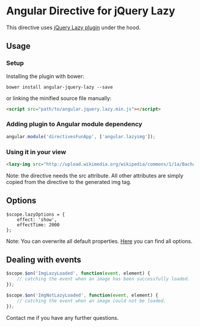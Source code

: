 # Angular Directive for jQuery Lazy

This directive uses [jQuery Lazy plugin](http://jquery.eisbehr.de/lazy/index.php) under the hood.

## Usage

### Setup
Installing the plugin with bower:
```
bower install angular-jquery-lazy --save
```
or linking the minified source file manually:
```html
<script src="path/to/angular.jquery.lazy.min.js"></script>
```
### Adding plugin to Angular module dependency
```js
angular.module('directivesFunApp', ['angular.lazyimg']);
```

### Using it in your view
```html
<lazy-img src="http://upload.wikimedia.org/wikipedia/commons/1/1a/Bachalpseeflowers.jpg" alt="Beach image" class="test"></lazy-img>
```
Note: the directive needs the src attribute. All other attributes are simply copied from the directive to the generated img tag.

## Options
```
$scope.lazyOptions = {
    effect: 'show',
    effectTime: 2000
};
```
Note: You can overwrite all default properties. [Here](http://jquery.eisbehr.de/lazy/index.php?c=full) you can find all options.

## Dealing with events
```js
$scope.$on('ImgLazyLoaded', function(event, element) {
    // catching the event when an image has been successfully loaded.
});

$scope.$on('ImgNotLazyLoaded', function(event, element) {
    // catching the event when an image could not be loaded.
});
```

Contact me if you have any further questions. 
